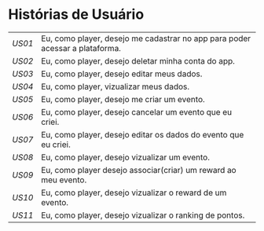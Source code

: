 # Histórias de Usuário
|   |   |
|---|---|
|*US01*| Eu, como player, desejo me cadastrar no app para poder acessar a plataforma.|
|*US02*| Eu, como player, desejo deletar minha conta do app.| 
|*US03*| Eu, como player, desejo editar meus dados.|
|*US04*| Eu, como player, vizualizar meus dados.|
|*US05*| Eu, como player, desejo me criar um evento.|
|*US06*| Eu, como player, desejo cancelar um evento que eu criei.|
|*US07*| Eu, como player, desejo editar os dados do evento que eu criei.|
|*US08*| Eu, como player, desejo vizualizar um evento.|
|*US09*| Eu, como player desejo associar(criar) um reward ao meu evento.|
|*US10*| Eu, como player, desejo vizualizar o reward de um evento.|
|*US11*| Eu, como player, desejo vizualizar o ranking de pontos.|



